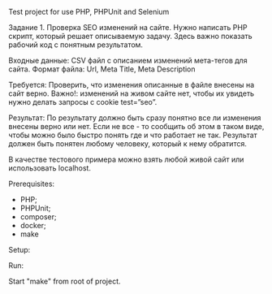 Test project for use PHP, PHPUnit and Selenium

Задание 1. Проверка SEO изменений на сайте.
Нужно написать PHP скрипт, который решает описываемую задачу. Здесь важно
показать рабочий код с понятным результатом.

Входные данные:
CSV файл с описанием изменений мета-тегов для сайта. Формат файла:
Url, Meta Title, Meta Description

Требуется: Проверить, что изменения описанные в файле внесены на сайт верно.
Важно!: изменений на живом сайте нет, чтобы их увидеть нужно делать запросы с
cookie test=”seo”.

Результат: По результату должно быть сразу понятно все ли изменения внесены
верно или нет. Если не все - то сообщить об этом в таком виде, чтобы можно было
быстро понять где и что работает не так. Результат должен быть понятен любому
человеку, который к нему обратится.

В качестве тестового примера можно взять любой живой сайт или использовать
localhost.


Prerequisites:

- PHP;
- PHPUnit;
- composer;
- docker;
- make

Setup:

Run:

Start "make" from root of project.

 


